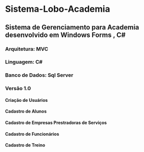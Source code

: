 

# Sistema-Lobo-Academia
## Sistema de Gerenciamento para Academia  desenvolvido em Windows Forms , C#

### Arquitetura: MVC
### Linguagem: C#
### Banco de Dados: Sql Server

### Versão 1.0

#### Criação de Usuários
#### Cadastro de Alunos
#### Cadastro de Empresas Prestradoras de Serviços
#### Cadastro de Funcionários
#### Cadastro de Treino 



